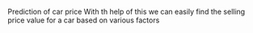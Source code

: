 Prediction of car price
With th help of this we can easily find the selling price value for a car based on various factors
